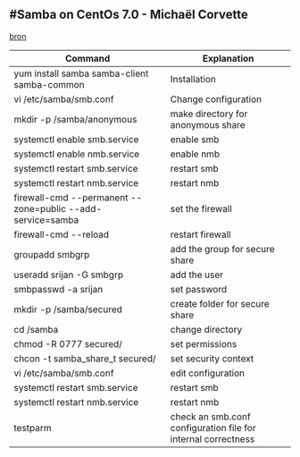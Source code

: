 #Samba on CentOs 7.0 - Michaël Corvette
---
[bron](http://http://www.howtoforge.com/samba-server-installation-and-configuration-on-centos-7)

| Command | Explanation |
|--------|--------|
|yum install samba samba-client samba-common| Installation|
|vi /etc/samba/smb.conf| Change configuration|
|mkdir -p /samba/anonymous| make directory for anonymous share|
|systemctl enable smb.service| enable smb |
|systemctl enable nmb.service| enable nmb |
|systemctl restart smb.service| restart smb|
|systemctl restart nmb.service| restart nmb|
|firewall-cmd --permanent --zone=public --add-service=samba| set the firewall|
|firewall-cmd --reload| restart firewall|
|groupadd smbgrp| add the group for secure share|
|useradd srijan -G smbgrp| add the user|
|smbpasswd -a srijan| set password|
|mkdir -p /samba/secured| create folder for secure share|
|cd /samba| change directory|
|chmod -R 0777 secured/| set permissions|
|chcon -t samba_share_t secured/| set security context|
|vi /etc/samba/smb.conf| edit configuration|
|systemctl restart smb.service| restart smb|
|systemctl restart nmb.service| restart nmb|
|testparm| check an smb.conf configuration file for internal correctness|


